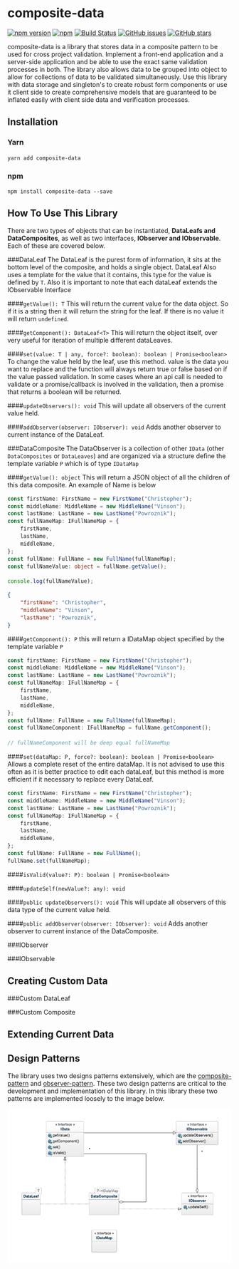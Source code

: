 # composite-data
[![npm version](https://badge.fury.io/js/composite-data.svg)](https://badge.fury.io/js/composite-data)
[![npm](https://img.shields.io/npm/dt/composite-data.svg)](https://www.npmjs.com/package/composite-data)
[![Build Status](https://travis-ci.org/Metroxe/composite-data.svg?branch=observer)](https://travis-ci.org/Metroxe/composite-data)
[![GitHub issues](https://img.shields.io/github/issues/Metroxe/composite-data.svg)](https://github.com/Metroxe/composite-data/issues)
[![GitHub stars](https://img.shields.io/github/stars/Metroxe/composite-data.svg)](https://github.com/Metroxe/composite-data/stargazers)

composite-data is a library that stores data in a composite pattern to be used for cross project validation. Implement a front-end application and a server-side application and be able to use the exact same validation processes in both. The library also allows data to be grouped into object to allow for collections of data to be validated simultaneously. Use this library with data storage and singleton's to create robust form components or use it client side to create comprehensive models that are guaranteed to be inflated easily with client side data and verification processes.

## Installation

### Yarn
```
yarn add composite-data
```

### npm
```
npm install composite-data --save
```

## How To Use This Library
There are two types of objects that can be instantiated, **DataLeafs and DataComposites**, as well as two interfaces, **IObserver and IObservable**. Each of these are covered below.

###DataLeaf
The DataLeaf is the purest form of information, it sits at the bottom level of the composite, and holds a single object. DataLeaf Also uses a template for the value that it contains, this type for the value is defined by `T`. Also it is important to note that each dataLeaf extends the IObservable Interface

####`getValue(): T`
This will return the current value for the data object. So if it is a string then it will return the string for the leaf. If there is no value it will return `undefined`.

####`getComponent(): DataLeaf<T>`
This will return the object itself, over very useful for iteration of multiple different dataLeaves.

####`set(value: T | any, force?: boolean): boolean | Promise<boolean>`
To change the value held by the leaf, use this method. value is the data you want to replace and the function will always return true or false based on if the value passed validation. In some cases where an api call is needed to validate or a promise/callback is involved in the validation, then a promise that returns a boolean will be returned.

####`updateObservers(): void`
This will update all observers of the current value held.

####`addObserver(observer: IObserver): void`
Adds another observer to current instance of the DataLeaf.

###DataComposite
The DataObserver is a collection of other `IData` (other `DataComposites` or `DataLeaves`) and are organized via a structure define the template variable `P` which is of type `IDataMap`

####`getValue(): object`
This will return a JSON object of all the children of this data composite. An example of Name is below

```typescript
const firstName: FirstName = new FirstName("Christopher");
const middleName: MiddleName = new MiddleName("Vinson");
const lastName: LastName = new LastName("Powroznik");
const fullNameMap: IFullNameMap = {
    firstName,
    lastName,
    middleName,
};
const fullName: FullName = new FullName(fullNameMap);
const fullNameValue: object = fullName.getValue();

console.log(fullNameValue);
```
```json
{
    "firstName": "Christopher",
    "middleName": "Vinson",
    "lastName": "Powroznik",
}
```

####`getComponent(): P`
this will return a IDataMap object specified by the template variable `P`

```typescript
const firstName: FirstName = new FirstName("Christopher");
const middleName: MiddleName = new MiddleName("Vinson");
const lastName: LastName = new LastName("Powroznik");
const fullNameMap: IFullNameMap = {
    firstName,
    lastName,
    middleName,
};
const fullName: FullName = new FullName(fullNameMap);
const fullNameComponent: IFullNameMap = fullName.getComponent();

// fullNameComponent will be deep equal fullNameMap
```

####`set(dataMap: P, force?: boolean): boolean | Promise<boolean>`
Allows a complete reset of the entire dataMap. It is not advised to use this often as it is better practice to edit each dataLeaf, but this method is more efficient if it necessary to replace every DataLeaf.
```typescript
const firstName: FirstName = new FirstName("Christopher");
const middleName: MiddleName = new MiddleName("Vinson");
const lastName: LastName = new LastName("Powroznik");
const fullNameMap: IFullNameMap = {
    firstName,
    lastName,
    middleName,
};
const fullName: FullName = new FullName();
fullName.set(fullNameMap);
```

####`isValid(value?: P): boolean | Promise<boolean>`

####`updateSelf(newValue?: any): void`

####`public updateObservers(): void`
This will update all observers of this data type of the current value held.

####`public addObserver(observer: IObserver): void`
Adds another observer to current instance of the DataComposite.

###IObserver


###IObservable

## Creating Custom Data

###Custom DataLeaf

###Custom Composite

## Extending Current Data

## Design Patterns
The library uses two designs patterns extensively, which are the [composite-pattern](https://en.wikipedia.org/wiki/Composite_pattern) and [observer-pattern](https://en.wikipedia.org/wiki/Observer_pattern). These two design patterns are critical to the development and implementation of this library. In this library these two patterns are implemented loosely to the image below.

![model diagram](diagrams/model_diagram.png)